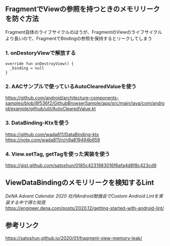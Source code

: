 ## FragmentでViewの参照を持つときのメモリリークを防ぐ方法
Fragment自体のライフサイクルのほうが、FragmentのViewのライフサイクルより長いので、FragmentでBindingの参照を保持するとリークしてしまう  

### 1. onDestoryViewで解放する

```
override fun onDestroyView() {
  _binding = null
}
```

### 2. AACサンプルで使っているAutoClearedValueを使う
https://github.com/android/architecture-components-samples/blob/8f536f2/GithubBrowserSample/app/src/main/java/com/android/example/github/util/AutoClearedValue.kt

### 3. DataBinding-Ktxを使う
https://github.com/wada811/DataBinding-ktx  
https://note.com/wada811/n/n9a819494b659

### 4. View.setTag, getTagを使った実装を使う
https://gist.github.com/satoshun/0185c4231983016f6afa4d8f8c423cd9

## ViewDataBindingのメモリリークを検知するLint
*DeNA Advent Calendar 2020 社内Android勉強会でCustom Android Lintを実装する中で得た知見*  
https://engineer.dena.com/posts/2020.12/getting-started-with-android-lint/

## 参考リンク
https://satoshun.github.io/2020/01/fragment-view-memory-leak/
